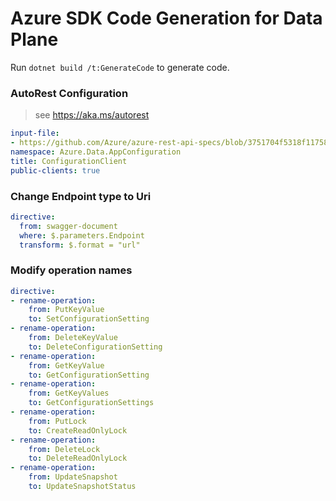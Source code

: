 # Azure SDK Code Generation for Data Plane

Run `dotnet build /t:GenerateCode` to generate code.

### AutoRest Configuration
> see https://aka.ms/autorest
``` yaml
input-file:
- https://github.com/Azure/azure-rest-api-specs/blob/3751704f5318f1175875c94b66af769db917f2d3/specification/appconfiguration/data-plane/Microsoft.AppConfiguration/preview/2022-11-01-preview/appconfiguration.json
namespace: Azure.Data.AppConfiguration
title: ConfigurationClient
public-clients: true
```

### Change Endpoint type to Uri
``` yaml
directive:
  from: swagger-document
  where: $.parameters.Endpoint
  transform: $.format = "url"
  ```

  ### Modify operation names
``` yaml
directive:
- rename-operation:
    from: PutKeyValue
    to: SetConfigurationSetting
- rename-operation:
    from: DeleteKeyValue
    to: DeleteConfigurationSetting
- rename-operation:
    from: GetKeyValue
    to: GetConfigurationSetting
- rename-operation:
    from: GetKeyValues
    to: GetConfigurationSettings
- rename-operation:
    from: PutLock
    to: CreateReadOnlyLock
- rename-operation:
    from: DeleteLock
    to: DeleteReadOnlyLock
- rename-operation:
    from: UpdateSnapshot
    to: UpdateSnapshotStatus
```
